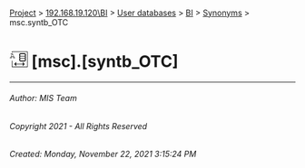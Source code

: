 #### 

[Project](../../../../index.md) > [192.168.19.120\\BI](../../../index.md) > [User databases](../../index.md) > [BI](../index.md) > [Synonyms](Synonyms.md) > msc.syntb_OTC

# ![Synonyms](../../../../Images/Synonym32.png) [msc].[syntb_OTC]

---

###### Author:  MIS Team

###### Copyright 2021 - All Rights Reserved

###### Created: Monday, November 22, 2021 3:15:24 PM

